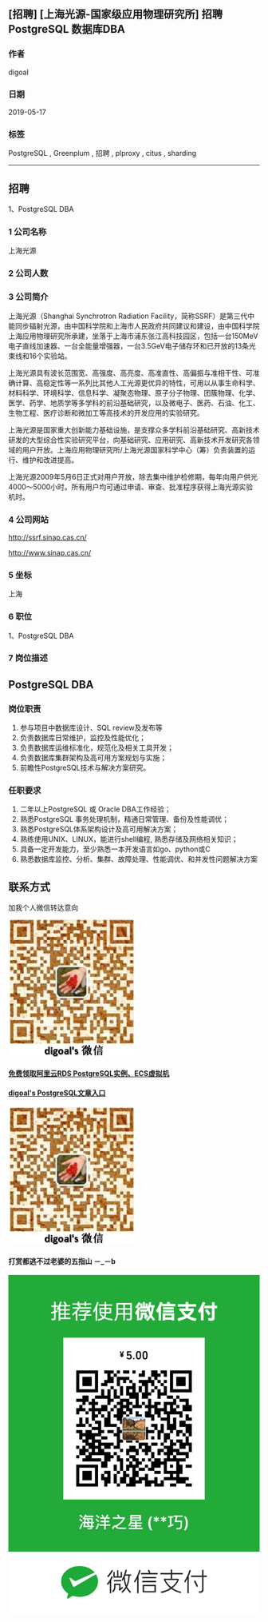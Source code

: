 ## [招聘] [上海光源-国家级应用物理研究所] 招聘PostgreSQL 数据库DBA     
               
### 作者               
digoal              
              
### 日期              
2019-05-17              
              
### 标签              
PostgreSQL , Greenplum , 招聘 , plproxy , citus , sharding             
              
----              
              
## 招聘              
1、PostgreSQL DBA 
               
### 1 公司名称            
上海光源 
    
### 2 公司人数            
            
### 3 公司简介   
上海光源（Shanghai Synchrotron Radiation Facility，简称SSRF）是第三代中能同步辐射光源，由中国科学院和上海市人民政府共同建议和建设，由中国科学院上海应用物理研究所承建，坐落于上海市浦东张江高科技园区，包括一台150MeV电子直线加速器、一台全能量增强器，一台3.5GeV电子储存环和已开放的13条光束线和16个实验站。

上海光源具有波长范围宽、高强度、高亮度、高准直性、高偏振与准相干性、可准确计算、高稳定性等一系列比其他人工光源更优异的特性，可用以从事生命科学、材料科学、环境科学、信息科学、凝聚态物理、原子分子物理、团簇物理、化学、医学、药学、地质学等多学科的前沿基础研究，以及微电子、医药、石油、化工、生物工程、医疗诊断和微加工等高技术的开发应用的实验研究。

上海光源是国家重大创新能力基础设施，是支撑众多学科前沿基础研究、高新技术研发的大型综合性实验研究平台，向基础研究、应用研究、高新技术开发研究各领域的用户开放。上海应用物理研究所/上海光源国家科学中心（筹）负责装置的运行、维护和改进提高。

上海光源2009年5月6日正式对用户开放，除去集中维护检修期，每年向用户供光4000～5000小时。所有用户均可通过申请、审查、批准程序获得上海光源实验机时。
    
### 4 公司网站   
http://ssrf.sinap.cas.cn/  
  
http://www.sinap.cas.cn/  
             
### 5 坐标              
上海       
              
### 6 职位              
1、PostgreSQL DBA
              
### 7 岗位描述         
      
## PostgreSQL DBA

### 岗位职责

1. 参与项目中数据库设计、SQL review及发布等
2. 负责数据库日常维护，监控及性能优化；
3. 负责数据库运维标准化，规范化及相关工具开发；
4. 负责数据库集群架构及高可用方案规划与实施；
5. 前瞻性PostgreSQL技术与解决方案研究。
  
### 任职要求  
  
1. 二年以上PostgreSQL 或 Oracle DBA工作经验；
2. 熟悉PostgreSQL 事务处理机制，精通日常管理、备份及性能调优；
3. 熟悉PostgreSQL体系架构设计及高可用解决方案；
4. 熟练使用UNIX、LINUX，能进行shell编程, 熟悉存储及网络相关知识；
5. 具备一定开发能力，至少熟悉一本开发语言如go、python或C
5. 熟悉数据库监控、分析、集群、故障处理、性能调优、和并发性问题解决方案
  
## 联系方式 
加我个人微信转达意向      
  
![pic](../pic/digoal_weixin.jpg) 
   
  
  
  
  
  
  
  
  
  
#### [免费领取阿里云RDS PostgreSQL实例、ECS虚拟机](https://free.aliyun.com/ "57258f76c37864c6e6d23383d05714ea")
  
  
#### [digoal's PostgreSQL文章入口](https://github.com/digoal/blog/blob/master/README.md "22709685feb7cab07d30f30387f0a9ae")
  
  
![digoal's weixin](../pic/digoal_weixin.jpg "f7ad92eeba24523fd47a6e1a0e691b59")
  
  
  
  
  
  
#### 打赏都逃不过老婆的五指山 －_－b  
![wife's weixin ds](../pic/wife_weixin_ds.jpg "acd5cce1a143ef1d6931b1956457bc9f")
  
